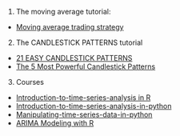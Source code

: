1. The moving average tutorial:
- [Moving average trading strategy](https://www.learndatasci.com/tutorials/python-finance-part-3-moving-average-trading-strategy/)

2. The CANDLESTICK PATTERNS tutorial
- [21 EASY CANDLESTICK PATTERNS](http://www.humbletraders.com/candlestick-patterns/)
- [The 5 Most Powerful Candlestick Patterns](https://www.investopedia.com/articles/active-trading/092315/5-most-powerful-candlestick-patterns.asp)

3. Courses
- [Introduction-to-time-series-analysis in R](https://www.datacamp.com/courses/introduction-to-time-series-analysis)
- [Introduction-to-time-series-analysis-in-python](https://www.datacamp.com/courses/introduction-to-time-series-analysis-in-python)
- [Manipulating-time-series-data-in-python](https://www.datacamp.com/courses/manipulating-time-series-data-in-python)
- [ARIMA Modeling with R](https://www.datacamp.com/courses/arima-modeling-with-r)
